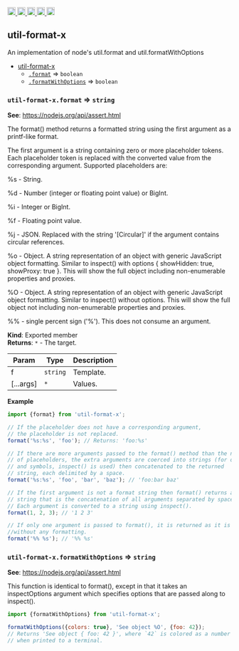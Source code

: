 <a href="https://travis-ci.org/Xotic750/util-format-x"
  title="Travis status">
<img
  src="https://travis-ci.org/Xotic750/util-format-x.svg?branch=master"
  alt="Travis status" height="18">
</a>
<a href="https://david-dm.org/Xotic750/util-format-x"
  title="Dependency status">
<img src="https://david-dm.org/Xotic750/util-format-x/status.svg"
  alt="Dependency status" height="18"/>
</a>
<a
  href="https://david-dm.org/Xotic750/util-format-x?type=dev"
  title="devDependency status">
<img src="https://david-dm.org/Xotic750/util-format-x/dev-status.svg"
  alt="devDependency status" height="18"/>
</a>
<a href="https://badge.fury.io/js/util-format-x"
  title="npm version">
<img src="https://badge.fury.io/js/util-format-x.svg"
  alt="npm version" height="18">
</a>
<a href="https://www.jsdelivr.com/package/npm/util-format-x"
  title="jsDelivr hits">
<img src="https://data.jsdelivr.com/v1/package/npm/util-format-x/badge?style=rounded"
  alt="jsDelivr hits" height="18">
</a>

<a name="module_util-format-x"></a>

## util-format-x

An implementation of node's util.format and util.formatWithOptions

- [util-format-x](#module_util-format-x)
  - [`.format`](#module_util-format-x.format) ⇒ <code>boolean</code>
  - [`.formatWithOptions`](#module_util-format-x.formatWithOptions) ⇒ <code>boolean</code>

<a name="module_util-format-x.format"></a>

### `util-format-x.format` ⇒ <code>string</code>

**See**: https://nodejs.org/api/assert.html

The format() method returns a formatted string using the first argument as a printf-like format.

The first argument is a string containing zero or more placeholder tokens. Each placeholder token is
replaced with the converted value from the corresponding argument. Supported placeholders are:

%s - String.

%d - Number (integer or floating point value) or BigInt.

%i - Integer or BigInt.

%f - Floating point value.

%j - JSON. Replaced with the string '[Circular]' if the argument contains circular references.

%o - Object. A string representation of an object with generic JavaScript object formatting. Similar to inspect() with
options { showHidden: true, showProxy: true }. This will show the full object including non-enumerable properties and proxies.

%O - Object. A string representation of an object with generic JavaScript object formatting. Similar to inspect() without options.
This will show the full object not including non-enumerable properties and proxies.

%% - single percent sign ('%'). This does not consume an argument.

**Kind**: Exported member  
**Returns**: <code>\*</code> - The target.

| Param     | Type                | Description |
| --------- | ------------------- | ----------- |
| f         | <code>string</code> | Template.   |
| [...args] | <code>\*</code>     | Values.     |

**Example**

```js
import {format} from 'util-format-x';

// If the placeholder does not have a corresponding argument,
// the placeholder is not replaced.
format('%s:%s', 'foo'); // Returns: 'foo:%s'

// If there are more arguments passed to the format() method than the number
// of placeholders, the extra arguments are coerced into strings (for objects
// and symbols, inspect() is used) then concatenated to the returned
// string, each delimited by a space.
format('%s:%s', 'foo', 'bar', 'baz'); // 'foo:bar baz'

// If the first argument is not a format string then format() returns a
// string that is the concatenation of all arguments separated by spaces.
// Each argument is converted to a string using inspect().
format(1, 2, 3); // '1 2 3'

// If only one argument is passed to format(), it is returned as it is
//without any formatting.
format('%% %s'); // '%% %s'
```

<a name="module_util-format-x.formatWithOptions"></a>

### `util-format-x.formatWithOptions` ⇒ <code>string</code>

**See**: https://nodejs.org/api/assert.html

This function is identical to format(), except in that it takes an inspectOptions argument which specifies options that are passed along to inspect().

```js
import {formatWithOptions} from 'util-format-x';

formatWithOptions({colors: true}, 'See object %O', {foo: 42});
// Returns 'See object { foo: 42 }', where `42` is colored as a number
// when printed to a terminal.
```
